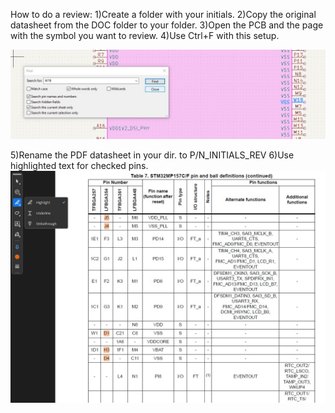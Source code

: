 How to do a review:
  1)Create a folder with your initials.
  2)Copy the original datasheet from the DOC folder to your folder.
  3)Open the PCB and the page with the symbol you want to review.
  4)Use Ctrl+F with this setup.
  

![Alt Text](https://github.com/KirillYatsenko/tbd/blob/main/PCB/Reviews/img_rev/Kicad_INSTR.jpg)

  5)Rename the PDF datasheet in your dir. to P/N_INITIALS_REV
  6)Use highlighted text for checked pins.
![Alt Text](https://github.com/KirillYatsenko/tbd/blob/main/PCB/Reviews/img_rev/PDF_INSTR.jpg)
